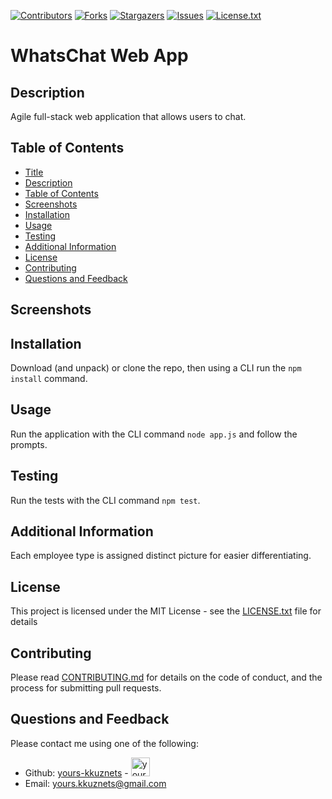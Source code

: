 [contributors-shield]: https://img.shields.io/github/contributors/cuicuiaaa/WhatsChat.svg?style=flat-square
[contributors-url]: https://github.com/cuicuiaaa/WhatsChat/graphs/contributors
[forks-shield]: https://img.shields.io/github/forks/cuicuiaaa/WhatsChat.svg?style=flat-square
[forks-url]: https://github.com/cuicuiaaa/WhatsChat/network/members
[stars-shield]: https://img.shields.io/github/stars/cuicuiaaa/WhatsChat.svg?style=flat-square
[stars-url]: https://github.com/cuicuiaaa/WhatsChat/stargazers
[issues-shield]: https://img.shields.io/github/issues/cuicuiaaa/WhatsChat.svg?style=flat-square
[issues-url]: https://github.com/cuicuiaaa/WhatsChat/issues
[license-shield]: https://img.shields.io/github/license/cuicuiaaa/WhatsChat.svg?style=flat-square
[license-url]: https://github.com/cuicuiaaa/WhatsChat/blob/master/LICENSE.txt

[![Contributors][contributors-shield]][contributors-url] [![Forks][forks-shield]][forks-url] [![Stargazers][stars-shield]][stars-url] [![Issues][issues-shield]][issues-url] [![License.txt][license-shield]][license-url]

# WhatsChat Web App

## Description

Agile full-stack web application that allows users to chat.

## Table of Contents

- [Title](#title)
- [Description](#description)
- [Table of Contents](#table-of-contents)
- [Screenshots](#screenshots)
- [Installation](#installation)
- [Usage](#usage)
- [Testing](#testing)
- [Additional Information](#additional-information)
- [License](#license)
- [Contributing](#contributing)
- [Questions and Feedback](#questions-and-feedback)

## Screenshots

## Installation

Download (and unpack) or clone the repo, then using a CLI run the `npm install` command.

## Usage

Run the application with the CLI command `node app.js` and follow the prompts.

## Testing

Run the tests with the CLI command `npm test`.

## Additional Information

Each employee type is assigned distinct picture for easier differentiating.

## License

This project is licensed under the MIT License - see the [LICENSE.txt](https://github.com/yours-kkuznets/Employee-Team-Dashboard/blob/master/LICENSE.txt) file for details

## Contributing

Please read [CONTRIBUTING.md](https://github.com/yours-kkuznets/Employee-Team-Dashboard/blob/master/CONTRIBUTING.md) for details on the code of conduct, and the process for submitting pull requests.

## Questions and Feedback

Please contact me using one of the following:

- Github: [yours-kkuznets](https://gist.github.com/yours-kkuznets) - [<img src="https://avatars3.githubusercontent.com/u/60260298?v=4" height="30" width="30" alt="yours-kkuznets"/>](https://gist.github.com/yours-kkuznets)
- Email: yours.kkuznets@gmail.com
